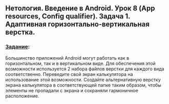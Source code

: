 ## Нетология. Введение в Android. Урок 8 (App resources, Config qualifier). Задача 1. Адаптивная горизонтально-вертикальная верстка.

### [Задание](https://github.com/netology-code/and-homeworks/tree/master/3.3.AppResources/3.3.1):

Большинство приложений Android могут работать как в горизонтальном, так и в вертикальном виде. Для обеспечения этой возможности используется 2 набора файлов верстки для каждого вида соответственно. Переведите свой экран калькулятора на использование этой возможности. Создайте альтернативную верстку экрана калькулятора в соответствующей папке таким образом, чтобы элементы не пропадали с экрана и сохраняли гармоничное расположение.